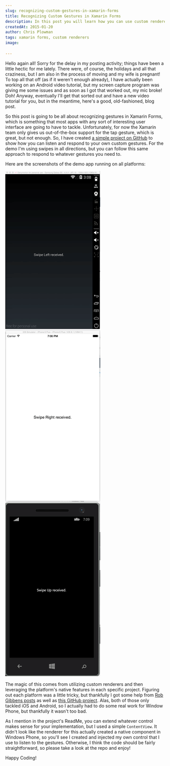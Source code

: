 ```yaml
---
slug: recognizing-custom-gestures-in-xamarin-forms
title: Recognizing Custom Gestures in Xamarin Forms
description: In this post you will learn how you can use custom renderers in order to react to gestures not natively supported in Xamarin Forms.
createdAt: 2015-01-20
author: Chris Plowman
tags: xamarin forms, custom renderers
image: 

---
```


Hello again all! Sorry for the delay in my posting activity; things have been a little hectic for me lately. There were, of course, the holidays and all that craziness, but I am also in the process of moving and my wife is pregnant! To top all that off (as if it weren't enough already), I have actually been working on an Android video tutorial, but my screen capture program was giving me some issues and as soon as I got that worked out, my mic broke! Doh! Anyway, eventually I'll get that sorted out and have a new video tutorial for you, but in the meantime, here's a good, old-fashioned, blog post.

So this post is going to be all about recognizing gestures in Xamarin Forms, which is something that most apps with any sort of interesting user interface are going to have to tackle. Unfortunately, for now the Xamarin team only gives us out-of-the-box support for the tap gesture, which is great, but not enough. So, I have created [a simple project on GitHub](https://github.com/JC-Chris/Xamarin-Gestures-Demo) to show how you can listen and respond to your own custom gestures. For the demo I'm using swipes in all directions, but you can follow this same approach to respond to whatever gestures you need to.

Here are the screenshots of the demo app running on all platforms:

![Android Screenshot](/images/for-posts/XamarinFormsGestures/androidGesture.gif)
![iOS Screenshot](/images/for-posts/XamarinFormsGestures/iosGesture.gif)
![Windows Phone Screenshot](/images/for-posts/XamarinFormsGestures/windowsGesture.gif)
	
The magic of this comes from utilizing custom renderers and then leveraging the platform's native features in each specific project. Figuring out each platform was a little tricky, but thankfully I got some help from [Rob Gibbens posts](http://arteksoftware.com/gesture-recognizers-with-xamarin-forms/) as well as [this GitHub project](https://github.com/tkowalczyk/SimpleCustomGestureFrame). Alas, both of those only tackled iOS and Android, so I actually had to do some real work for Window Phone, but thankfully it wasn't too bad.

As I mention in the project's ReadMe, you can extend whatever control makes sense for your implementation, but I used a simple `ContentView`. It didn't look like the renderer for this actually created a native component in Windows Phone, so you'll see I created and injected my own control that I use to listen to the gestures. Otherwise, I think the code should be fairly straightforward, so please take a look at the repo and enjoy!

Happy Coding!

